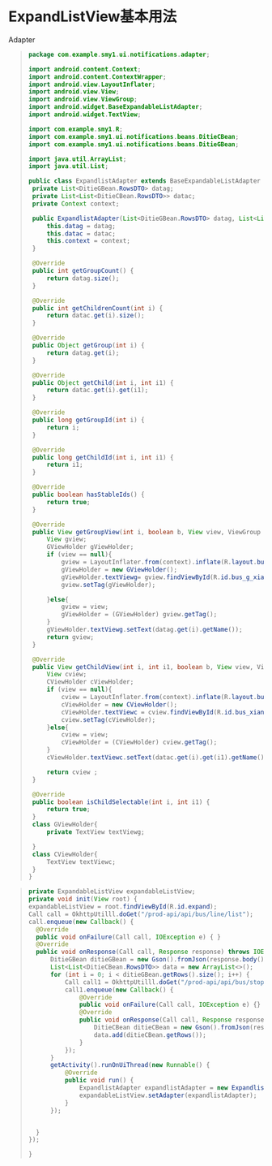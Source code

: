 # ExpandListView基本用法

Adapter

> ```java
> package com.example.smy1.ui.notifications.adapter;
> 
> import android.content.Context;
> import android.content.ContextWrapper;
> import android.view.LayoutInflater;
> import android.view.View;
> import android.view.ViewGroup;
> import android.widget.BaseExpandableListAdapter;
> import android.widget.TextView;
> 
> import com.example.smy1.R;
> import com.example.smy1.ui.notifications.beans.DitieCBean;
> import com.example.smy1.ui.notifications.beans.DitieGBean;
> 
> import java.util.ArrayList;
> import java.util.List;
> 
> public class ExpandlistAdapter extends BaseExpandableListAdapter {
>  private List<DitieGBean.RowsDTO> datag;
>  private List<List<DitieCBean.RowsDTO>> datac;
>  private Context context;
> 
>  public ExpandlistAdapter(List<DitieGBean.RowsDTO> datag, List<List<DitieCBean.RowsDTO>> datac, Context context) {
>      this.datag = datag;
>      this.datac = datac;
>      this.context = context;
>  }
> 
>  @Override
>  public int getGroupCount() {
>      return datag.size();
>  }
> 
>  @Override
>  public int getChildrenCount(int i) {
>      return datac.get(i).size();
>  }
> 
>  @Override
>  public Object getGroup(int i) {
>      return datag.get(i);
>  }
> 
>  @Override
>  public Object getChild(int i, int i1) {
>      return datac.get(i).get(i1);
>  }
> 
>  @Override
>  public long getGroupId(int i) {
>      return i;
>  }
> 
>  @Override
>  public long getChildId(int i, int i1) {
>      return i1;
>  }
> 
>  @Override
>  public boolean hasStableIds() {
>      return true;
>  }
> 
>  @Override
>  public View getGroupView(int i, boolean b, View view, ViewGroup viewGroup) {
>      View gview;
>      GViewHolder gViewHolder;
>      if (view == null){
>          gview = LayoutInflater.from(context).inflate(R.layout.bus_g,viewGroup,false);
>          gViewHolder = new GViewHolder();	
>          gViewHolder.textViewg= gview.findViewById(R.id.bus_g_xianlu);
>          gview.setTag(gViewHolder);
> 
>      }else{
>          gview = view;
>          gViewHolder = (GViewHolder) gview.getTag();
>      }
>      gViewHolder.textViewg.setText(datag.get(i).getName());
>      return gview;
>  }
> 
>  @Override
>  public View getChildView(int i, int i1, boolean b, View view, ViewGroup viewGroup) {
>      View cview;
>      CViewHolder cViewHolder;
>      if (view == null){
>          cview = LayoutInflater.from(context).inflate(R.layout.bus_c,viewGroup,false);
>          cViewHolder = new CViewHolder();
>          cViewHolder.textViewc = cview.findViewById(R.id.bus_xiangqing_name);
>          cview.setTag(cViewHolder);
>      }else{
>          cview = view;
>          cViewHolder = (CViewHolder) cview.getTag();
>      }
>      cViewHolder.textViewc.setText(datac.get(i).get(i1).getName());
> 
>      return cview ;
>  }
> 
>  @Override
>  public boolean isChildSelectable(int i, int i1) {
>      return true;
>  }
>  class GViewHolder{
>      private TextView textViewg;
> 
>  }
>  class CViewHolder{
>      TextView textViewc;
>  }
> }
> ```

>```java
>private ExpandableListView expandableListView;
>private void init(View root) {
>expandableListView = root.findViewById(R.id.expand);
>Call call = OkhttpUtilll.doGet("/prod-api/api/bus/line/list");
>call.enqueue(new Callback() {
>   @Override
>   public void onFailure(Call call, IOException e) { }
>   @Override
>   public void onResponse(Call call, Response response) throws IOException {
>       DitieGBean ditieGBean = new Gson().fromJson(response.body().string(),DitieGBean.class);
>       List<List<DitieCBean.RowsDTO>> data = new ArrayList<>();
>       for (int i = 0; i < ditieGBean.getRows().size(); i++) {
>           Call call1 = OkhttpUtilll.doGet("/prod-api/api/bus/stop/list?linesId="+ditieGBean.getRows().get(i).getId());
>           call1.enqueue(new Callback() {
>               @Override
>               public void onFailure(Call call, IOException e) {}
>               @Override
>               public void onResponse(Call call, Response response) throws IOException {
>                   DitieCBean ditieCBean = new Gson().fromJson(response.body().string(),DitieCBean.class);
>                   data.add(ditieCBean.getRows());
>               }
>           });
>       }
>       getActivity().runOnUiThread(new Runnable() {
>           @Override
>           public void run() {
>               ExpandlistAdapter expandlistAdapter = new ExpandlistAdapter(ditieGBean.getRows(),data,getContext());
>               expandableListView.setAdapter(expandlistAdapter);
>           }
>       });
>
>
>   }
>});
>
>}
>```
>
>
